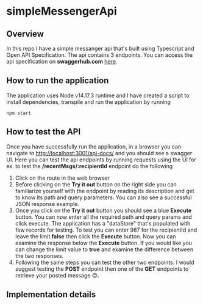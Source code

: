 # simpleMessengerApi

## Overview

In this repo I have a simple messanger api that's built using Typescript and Open API Specification. The api contains 3 endpoints. You can access the api specification on **swaggerhub.com** [here](https://app.swaggerhub.com/apis/milad-pers/simpleMessengerApi/1.0.1).

## How to run the application

The application uses Node v14.17.3 runtime and I have created a script to install dependencies, transpile and run the application by running 
```
npm start
```

## How to test the API
Once you have successfully run the application, in a browser you can navigate to [http://localhost:3001/api-docs/](http://localhost:3001/api-docs/) and you should see a swagger UI. Here you can test the api endpoints by running requests using the UI for ex. to test the **/recentMsgs/:recipientId** endpoint do the following 
1. Click on the route in the web browser
2. Before clicking on the **Try it out** button on the right side you can familiarize yourself with the endpoint by reading its description and get to know its path and query parameters. You can also see a successful JSON response example.
3. Once you click on the **Try it out** button you should see a blue **Execute** button. You can now enter all the required path and query params and click execute. The application has a "dataStore" that's populated with few records for testing. To test you can enter 987 for the recipientId and leave the limit **false** then click the **Execute** button. Now you can examine the response below the **Execute** button. If you would like you can change the limit value to **true** and examine the difference between the two responses.
4. Following the same steps you can test the other two endpoints. I would suggest testing the **POST** endpoint then one of the **GET** endpoints to retrieve your posted message :blush:.

## Implementation details
